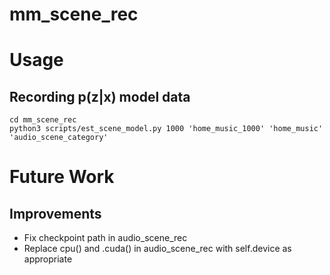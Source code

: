 # mm_scene_rec

# Usage
## Recording p(z|x) model data
```
cd mm_scene_rec
python3 scripts/est_scene_model.py 1000 'home_music_1000' 'home_music' 'audio_scene_category'
```

# Future Work
## Improvements
- Fix checkpoint path in audio_scene_rec
- Replace cpu() and .cuda() in audio_scene_rec with self.device as appropriate